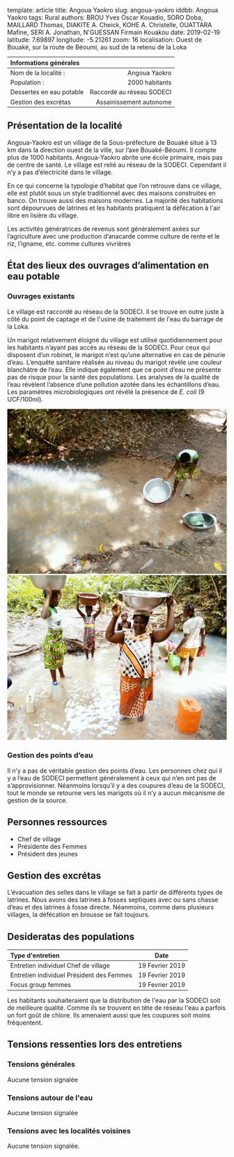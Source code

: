 template: article
title: Angoua Yaokro
slug: angoua-yaokro
iddbb: Angoua Yaokro
tags: Rural
authors: BROU Yves Oscar Kouadio, SORO Doba, MAILLARD Thomas, DIAKITE A. Cheick, KOHE A. Christelle, OUATTARA Mafine, SERI A. Jonathan, N'GUESSAN Firmain Kouakou
date: 2019-02-19
latitude:  7.69897 
longitude: -5.21261
zoom: 16
localisation: Ouest de Bouaké, sur la route de Béoumi, au sud de la retenu de la Loka




|Informations générales||
|:--|--:|
| Nom de la localité : | Angoua Yaokro | 
| Population : | 2000 habitants | 
| Dessertes en eau potable | Raccordé au réseau SODECI | 
| Gestion des excrétas | Assainissement autonome |



## Présentation de la localité
Angoua-Yaokro est un village de la Sous-préfecture de Bouaké situé à 13 km dans la direction ouest de la ville, sur l’axe Bouaké-Béoumi. Il compte plus de 1000 habitants. Angoua-Yaokro abrite une école primaire, mais pas de centre de santé. Le village est relié au réseau de la SODECI. Cependant il n’y a pas d’électricité dans le village.


En ce qui concerne la typologie d’habitat que l’on retrouve dans ce village, elle est plutôt sous un style traditionnel avec des maisons construites en banco. On trouve aussi des maisons modernes. La majorité des habitations sont dépourvues de latrines et les habitants pratiquent la défécation à l'air libre en lisière du village.


Les activités génératrices de revenus sont généralement axées sur l’agriculture avec une production d’anacarde comme culture de rente et le riz, l’igname, etc. comme cultures vivrières


## État des lieux des ouvrages d’alimentation en eau potable

### Ouvrages existants
Le village est raccordé au réseau de la SODECI. Il se trouve en outre juste à côté du point de captage et de l'usine de traitement de l'eau du barrage de la Loka.
 
 
 

Un marigot relativement éloigné du village est utilisé quotidiennement pour les habitants n’ayant pas accès au réseau de la SODECI. Pour ceux qui disposent d’un robinet, le marigot n’est qu’une alternative en cas de pénurie d’eau.
L’enquête sanitaire réalisée au niveau du marigot révèle une couleur blanchâtre de l’eau. Elle indique également que ce point d’eau ne présente pas de risque pour la santé des populations. Les analyses de la qualité de l’eau révèlent l’absence d’une pollution azotée dans les échantillons d’eau. Les paramètres microbiologiques ont révélé la présence de *E. coli* (9 UCF/100ml).

![Marigot](images/angoua-yaokro1.jpg "Marigot")
 ![Marigot](images/angoua-yaokro2.jpg "Marigot") 


### Gestion des points d’eau

Il n’y a pas de véritable gestion des points d’eau. Les personnes chez qui il y a l’eau de SODECI permettent généralement à ceux qui n’en ont pas de s’approvisionner. Néanmoins lorsqu’il y a des coupures d’eau de la SODECI, tout le monde se retourne vers les marigots où il n’y a aucun mécanisme de gestion de la source.

## Personnes ressources


* Chef de village 
* Présidente des Femmes                                
* Président des jeunes

## Gestion des excrétas
L’évacuation des selles dans le village se fait à partir de différents types de latrines. Nous avons des latrines à fosses septiques avec ou sans chasse d’eau et des latrines à fosse directe. Néanmoins, comme dans plusieurs villages, la défécation en brousse se fait toujours.
## Desideratas des populations
| Type d'entretien | Date | 
| :-- | :--: | 
| Entretien individuel Chef de village |19 Fevrier 2019| 
| Entretien individuel Président des Femmes|19 Fevrier 2019 | 
| Focus group femmes |19 Fevrier 2019| 


Les habitants souhaiteraient que la distribution de l'eau par la SODECI soit de meilleure qualité. Comme ils se trouvent en tête de réseau l'eau a parfois un fort goût de chlore. Ils amenaient aussi que les coupures soit moins fréquentent.

## Tensions ressenties lors des entretiens

### Tensions générales
Aucune tension signalée

### Tensions autour de l'eau
Aucune tension signalée

### Tensions avec les localités voisines
Aucune tension signalée.
